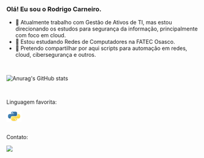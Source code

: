 ### Olá! Eu sou o Rodrigo Carneiro.

- 🔭 Atualmente trabalho com Gestão de Ativos de TI, mas estou direcionando os estudos para segurança da informação, principalmente com foco em cloud.
- 🌱 Estou estudando Redes de Computadores na FATEC Osasco. 
- 👯 Pretendo compartilhar por aqui scripts para automação em redes, cloud, cibersegurança e outros.

<br>

![Anurag's GitHub stats](https://github-readme-stats.vercel.app/api?username=rodrigo-carneiro84&show_icons=true&theme=radical)

<div><br>
  <p>Linguagem favorita: </p> 
  <img align="center" alt="Python" height="30" width="40" src="https://raw.githubusercontent.com/devicons/devicon/master/icons/python/python-original.svg">
</div>
<br>
<div> 
  <p>Contato: </p> 
  <a href="https://www.linkedin.com/in/rodrigo-carneiro84/" target="_blank"><img src="https://img.shields.io/badge/-LinkedIn-%230077B5?style=for-the-badge&logo=linkedin&logoColor=white" target="_blank"></a> 
</div>
